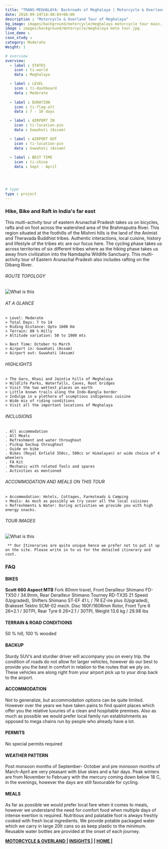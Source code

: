 ```yaml
---
title: "TRANS-MEGHALAYA: Backroads of Meghalaya | Motorcycle & Overland Tour"
date: 2018-09-24T14:48:03+06:00
description : "Motorcycle & Overland Tour of Meghalaya"
bg_image: images/background/motorcycle/meghalaya motorcycle tour main.jpg
image : images/background/motorcycle/meghalaya moto tour.jpg
live_demo : 
case_study : 
category: Moderate
Weight: 1

# overview
overview:
  - label : STATES
    icon : ti-world
    data : Meghalaya

  - label : LEVEL
    icon : ti-dashboard
    data : Moderate
    
  - label : DURATION
    icon : ti-flag-alt
    data : 7 - 10 days

  - label : AIRPORT IN
    icon : ti-location-pin
    data : Guwahati (Assam)

  - label : AIRPORT OUT
    icon : ti-location-pin
    data : Guwahati (Assam)
    
  - label : BEST TIME
    icon : ti-shine
    data : Sept - April
    



# type
type : project
---
```


### Hike, Bike and Raft in India's far east

This multi-activity tour of eastern Arunachal Pradesh takes us on bicycles, rafts and on foot across the watershed area of the Brahmaputra River. This region situated at the foothills of the Mishmi hills is the land of the Animist and Theravada Buddhist tribes. Authentic interactions, local cuisine, history and lifestyle of the tribes etc are our focus here. The cycling phase takes us across territories of six different tribes where as the hiking phase takes us away from civilization into the Namdapha Wildlife Sanctuary. This multi-activity tour of Eastern Arunachal Pradesh also includes rafting on the Dibang River.

###### ROUTE TOPOLOGY

![What is this](/images/background/motorcycle/Transmeghalayatopo.jpg)

###### AT A GLANCE
```
> Level: Moderate
> Total Days: 7 to 14
> Riding Distance: Upto 1600 Km
> Terrain: 80 % Hilly 
> Altitude variation: 50 to 1900 mts

> Best Time: October to March
> Airport in: Guwahati (Assam)
> Airport out: Guwahati (Assam)
```

###### HIGHLIGHTS
```
> The Garo, Khasi and Jaintia hills of Meghalaya
> Wildlife Parks, Waterfalls, Caves, Root bridges
> Visit the two wettest places on earth
> Little known trails along the Indo-Bangla border
> Indulge in a plethora of scumptious indigenous cuisine
> Wide mix of riding conditions
> Visit all the important locations of Meghalaya
```

###### INCLUSIONS
```
. All accommodation
. All Meals
. Refreshment and water throughout
. Pickup backup throughout
. Guide on bike
. Bikes (Royal Enfield 350cc, 500cc or Himalayan) or wide choice of 4 wheelers
. FA Kit
. Mechanic with related Tools and spares
. Activities as mentioned
```

###### ACCOMMODATION AND MEALS ON THIS TOUR
```
> Accommodation: Hotels, Cottages, Farmsteads & Camping
> Meals: As much as possibly we try cover all the local cuisines
> Refreshments & Water: During activities we provide you with high energy snacks. 
```
###### TOUR IMAGES

![What is this](/images/background/motorcycle/meghlayamotorcycletourgallery.jpg)

``` ** Our Itineraries are quite unique hence we prefer not to put it up on the site. Please write in to us for the detailed itinerary and cost.```



### FAQ

#### BIKES

**Scott 660 Aspect MTB**
Fork 80mm travel, Front Derailleur Shimano FD-TX50 / 34.9mm, Rear Derailleur Shimano Tourney RD-TX35 21 Speed (Upgraded), Shifters Shimano ST-EF 41 L / 7R EZ-ire plus (Upgraded), Brakeset Tektro SCM-02 mech. Disc 160F/160Rmm Rotor, Front Tyre 6 26×2.1 / 30TPI, Rear Tyre 6 26×2.1 / 30TPI, Weight 13.6 kg / 29.98 lbs


#### TERRAIN & ROAD CONDITIOINS

50 % hill, 100 % wooded

#### BACKUP
Sturdy SUV’s and sturdier driver will accompany you on every trip. the condition of roads do not allow for larger vehicles, however do our best to provide you the best in comfort in relation to the routes that we ply on. These vehicles are along right from your airport pick up to your drop back to the airport.

#### ACCOMMODATION
Not to generalize, but accommodation options can be quite limited. However over the years we have taken pains to find quaint places which offer you the relative luxuries of a clean and hospitable premises. Also as much as possible we would prefer local family run establishments as opposed to mega chains run by people who already have a lot.

#### PERMITS
No special permits required

#### WEATHER PATTERN
Post monsoon months of September- October and pre monsoon months of March-April are very pleasant with blue skies and a fair days. Peak winters are from November to February with the mercury coming down below 18 C, in the evenings, however the days are still favourable for cycling.

#### MEALS
As far as possible we would prefer local fare when it comes to meals, however we understand the need for comfort food when multiple days of intense exertion is required. Nutritious and palatable foot is always freshly cooked with fresh local ingredients. We provide potable packaged water which we carry in large 20lt cans so as keep plastic to the minimum. Reusable water bottles are provided at the onset of each journey.

**[MOTORCYCLE & OVERLAND  ](http://localhost:57504/insights/)       |  [INSIGHTS |](http://localhost:57504/insights/) |  [HOME |](http://localhost:57504/insights/)** 